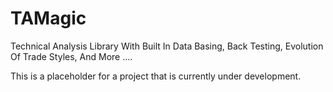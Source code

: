 # TAMagic
Technical Analysis Library With Built In Data Basing, Back Testing, Evolution Of Trade Styles, And More ....

This is a placeholder for a project that is currently under development. 
